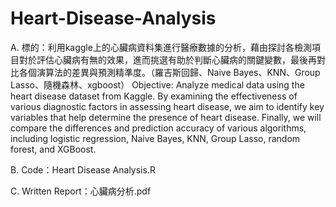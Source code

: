 # Heart-Disease-Analysis
A. 標的：利用kaggle上的心臟病資料集進行醫療數據的分析，藉由探討各檢測項目對於評估心臟病有無的效果，進而挑選有助於判斷心臟病的關鍵變數，最後再對比各個演算法的差異與預測精準度。（羅吉斯回歸、Naive Bayes、KNN、Group Lasso、隨機森林、xgboost）
   Objective: Analyze medical data using the heart disease dataset from Kaggle. By examining the effectiveness of various diagnostic factors in assessing heart disease, we aim to identify key variables that help determine the presence of heart disease. Finally, we will compare the differences and prediction accuracy of various algorithms, including logistic regression, Naive Bayes, KNN, Group Lasso, random forest, and XGBoost.

B. Code：Heart Disease Analysis.R

C. Written Report：心臟病分析.pdf
